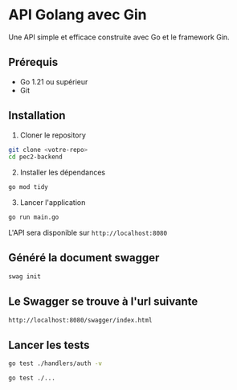 # API Golang avec Gin

Une API simple et efficace construite avec Go et le framework Gin.

## Prérequis

- Go 1.21 ou supérieur
- Git

## Installation

1. Cloner le repository

```bash
git clone <votre-repo>
cd pec2-backend
```

2. Installer les dépendances

```bash
go mod tidy
```

3. Lancer l'application

```bash
go run main.go
```

L'API sera disponible sur `http://localhost:8080`

## Généré la document swagger 

```bash
swag init
```

## Le Swagger se trouve à l'url suivante
```bash
http://localhost:8080/swagger/index.html
```

## Lancer les tests

```bash
go test ./handlers/auth -v
```

```bash
go test ./...
```

